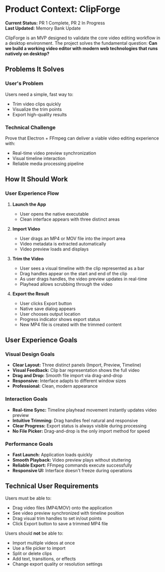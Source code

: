 # Product Context: ClipForge

**Current Status:** PR 1 Complete, PR 2 In Progress  
**Last Updated:** Memory Bank Update

ClipForge is an MVP designed to validate the core video editing workflow in a desktop environment. The project solves the fundamental question: **Can we build a working video editor with modern web technologies that runs natively on desktop?**

## Problems It Solves

### User's Problem
Users need a simple, fast way to:
- Trim video clips quickly
- Visualize the trim points
- Export high-quality results

### Technical Challenge
Prove that Electron + FFmpeg can deliver a viable video editing experience with:
- Real-time video preview synchronization
- Visual timeline interaction
- Reliable media processing pipeline

## How It Should Work

### User Experience Flow

1. **Launch the App**
   - User opens the native executable
   - Clean interface appears with three distinct areas

2. **Import Video**
   - User drags an MP4 or MOV file into the import area
   - Video metadata is extracted automatically
   - Video preview loads and displays

3. **Trim the Video**
   - User sees a visual timeline with the clip represented as a bar
   - Drag handles appear on the start and end of the clip
   - As user drags handles, the video preview updates in real-time
   - Playhead allows scrubbing through the video

4. **Export the Result**
   - User clicks Export button
   - Native save dialog appears
   - User chooses output location
   - Progress indicator shows export status
   - New MP4 file is created with the trimmed content

## User Experience Goals

### Visual Design Goals
- **Clear Layout:** Three distinct panels (Import, Preview, Timeline)
- **Visual Feedback:** Clip bar representation shows the full video
- **Drag and Drop:** Smooth file import via drag-and-drop
- **Responsive:** Interface adapts to different window sizes
- **Professional:** Clean, modern appearance

### Interaction Goals
- **Real-time Sync:** Timeline playhead movement instantly updates video preview
- **Intuitive Trimming:** Drag handles feel natural and responsive
- **Clear Progress:** Export status is always visible during processing
- **No File Picker:** Drag-and-drop is the only import method for speed

### Performance Goals
- **Fast Launch:** Application loads quickly
- **Smooth Playback:** Video preview plays without stuttering
- **Reliable Export:** FFmpeg commands execute successfully
- **Responsive UI:** Interface doesn't freeze during operations

## Technical User Requirements

Users must be able to:
- Drag video files (MP4/MOV) onto the application
- See video preview synchronized with timeline position
- Drag visual trim handles to set in/out points
- Click Export button to save a trimmed MP4 file

Users should **not** be able to:
- Import multiple videos at once
- Use a file picker to import
- Split or delete clips
- Add text, transitions, or effects
- Change export quality or resolution settings

